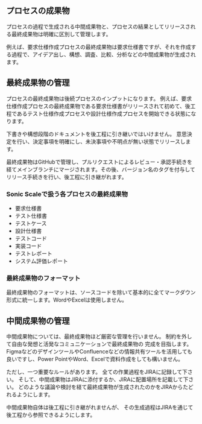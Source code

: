 ## プロセスの成果物

プロセスの過程で生成される中間成果物と、プロセスの結果としてリリースされる最終成果物は明確に区別して管理します。

例えば、要求仕様作成プロセスの最終成果物は要求仕様書ですが、それを作成する過程で、アイデア出し、構想、調査、比較、分析などの中間成果物が生成されます。

## 最終成果物の管理

プロセスの最終成果物は後続プロセスのインプットになります。
例えば、要求仕様作成プロセスの最終成果物である要求仕様書がリリースされて初めて、後工程であるテスト仕様作成プロセスや設計仕様作成プロセスを開始できる状態になります。

下書きや構想段階のドキュメントを後工程に引き継いではいけません。
意思決定を行い、決定事項を明確にし、未決事項や不明点が無い状態でリリースします。

最終成果物はGitHubで管理し、プルリクエストによるレビュー・承認手続きを経てメインブランチにマージされます。その後、バージョン名のタグを付与してリリース手続きを行い、後工程に引き継がれます。

### Sonic Scaleで扱う各プロセスの最終成果物

- 要求仕様書
- テスト仕様書
- テストケース
- 設計仕様書
- テストコード
- 実装コード
- テストレポート
- システム評価レポート

### 最終成果物のフォーマット

最終成果物のフォーマットは、ソースコードを除いて基本的に全てマークダウン形式に統一します。WordやExcelは使用しません。

## 中間成果物の管理

中間成果物については、最終成果物ほど厳密な管理を行いません。
制約を外して自由な発想と活発なコミュニケーションで最終成果物の
完成を目指します。
FigmaなどのデザインツールやConfluenceなどの情報共有ツールを活用しても良いですし、Power PointやWord、Excelで資料作成をしても構いません。

ただし、一つ重要なルールがあります。
全ての作業過程をJIRAに記録して下さい。
そして、中間成果物はJIRAに添付するか、JIRAに配置場所を記載して下さい。
どのような議論や検討を経て最終成果物が生成されたのかをJIRAからたどれるようにします。

中間成果物自体は後工程に引き継がれませんが、
その生成過程はJIRAを通じて後工程から参照できるようにします。